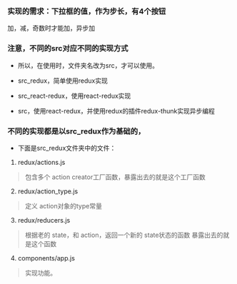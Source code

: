 ### 实现的需求：下拉框的值，作为步长，有4个按钮
加，减，奇数时才能加，异步加

### 注意，不同的src对应不同的实现方式
- 所以，在使用时，文件夹名改为src，才可以使用。

- src_redux，简单使用redux实现
- src_react-redux，使用react-redux实现
- src，使用react-redux，并使用redux的插件redux-thunk实现异步编程


### 不同的实现都是以src_redux作为基础的，
- 下面是src_redux文件夹中的文件：
1. redux/actions.js
> 包含多个 action creator工厂函数，暴露出去的就是这个工厂函数
2. redux/action_type.js
> 定义 action对象的type常量
3. redux/reducers.js
> 根据老的 state，和 action，返回一个新的 state状态的函数
暴露出去的就是这个函数
4. components/app.js
> 实现功能。

